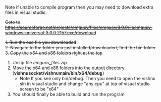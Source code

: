 Note if unable to compile program then you may need to download extra files in visual studio.

~~Goto to https://sourceforge.net/projects/emgucv/files/emgucv/3.0.0/libemgucv-windows-universal-3.0.0.2157.exe/download~~

~~1. Run the exe file you downloaded~~  
~~2. Navigate to the folder you just installed/downloaded, find the bin folder~~  
~~3. Copy the x64 and x86 folders right at the top~~  
1. Unzip file *emgucv_files.zip*  
2. Move the x64 and x86 folders into the output directory (**vishnusocket/vishnumain/bin/x64/debug**)
   * Note If you see only bin/debug.  Then you need to open the vishnu sln in visual studio and change "any cpu" at top of visual studio screen to be "x64"
3. You should finally be able to build and run the program
